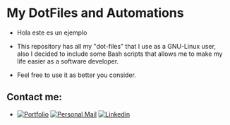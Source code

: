 # My DotFiles and Automations

- Hola este es un ejemplo

-   This repository has all my "dot-files" that I use as a GNU-Linux user, also I decided to include some Bash scripts that allows me to make my life easier as a software developer.
    
-   Feel free to use it as better you consider.

## Contact me:

- [![Portfolio](https://img.shields.io/badge/www.jamesnoria.me-000000?style=for-the-badge&logo=About.me&logoColor=white)](https://jamesnoria.me/) [![Personal Mail](https://img.shields.io/badge/jnoria.dev@gmail.com-D14836?style=for-the-badge&logo=gmail&logoColor=white&link=mailto:jnoria.dev@gmail.com)](mailto:jnoria.dev@gmail.com) [![Linkedin](https://img.shields.io/badge/jamesnoria-0077B5?style=for-the-badge&logo=linkedin&logoColor=white)](https://www.linkedin.com/in/jamesnoria/) 
